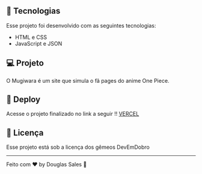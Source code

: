 ## 🚀 Tecnologias

Esse projeto foi desenvolvido com as seguintes tecnologias:

- HTML e CSS
- JavaScript e JSON

## 💻 Projeto

O Mugiwara é um site que simula o fã pages do anime One Piece.

## 🔗 Deploy

Acesse o projeto finalizado no link a seguir !!
[VERCEL]()

## :memo: Licença

Esse projeto está sob a licença dos gêmeos DevEmDobro

---

Feito com ♥ by Douglas Sales :wave:
